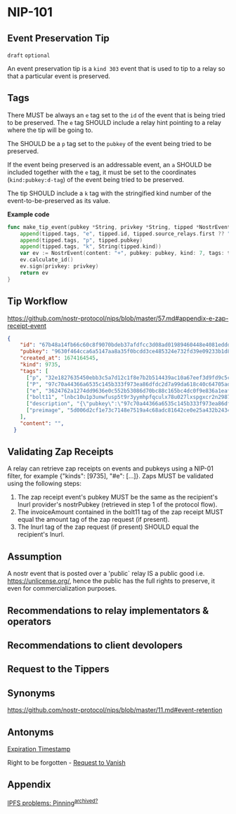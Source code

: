 NIP-101
======

Event Preservation Tip
--------------

`draft` `optional`

An event preservation tip is a `kind 303` event that is used to tip to a relay so that a particular event is preserved.

Tags
----

There MUST be always an `e` tag set to the `id` of the event that is being tried to be preserved. The `e` tag SHOULD include a relay hint pointing to a relay where the tip will be going to.

The SHOULD be a `p` tag set to the `pubkey` of the event being tried to be preserved.

If the event being preserved is an addressable event, an `a` SHOULD be included together with the `e` tag, it must be set to the coordinates (`kind:pubkey:d-tag`) of the event being tried to be preserved.

The tip SHOULD include a `k` tag with the stringified kind number of the event-to-be-preserved as its value.

**Example code**

```go
func make_tip_event(pubkey *String, privkey *String, tipped *NostrEvent) *NostrEvent {
    append(tipped.tags, "e", tipped.id, tipped.source_relays.first ?? "")
    append(tipped.tags, "p", tipped.pubkey)
    append(tipped.tags, "k", String(tipped.kind))
    var ev := NostrEvent(content: "+", pubkey: pubkey, kind: 7, tags: tags)
    ev.calculate_id()
    ev.sign(privkey: privkey)
    return ev
}
```

## Tip Workflow

https://github.com/nostr-protocol/nips/blob/master/57.md#appendix-e-zap-receipt-event

```json
{
    "id": "67b48a14fb66c60c8f9070bdeb37afdfcc3d08ad01989460448e4081eddda446",
    "pubkey": "9630f464cca6a5147aa8a35f0bcdd3ce485324e732fd39e09233b1d848238f31",
    "created_at": 1674164545,
    "kind": 9735,
    "tags": [
      ["p", "32e1827635450ebb3c5a7d12c1f8e7b2b514439ac10a67eef3d9fd9c5c68e245"],
      ["P", "97c70a44366a6535c145b333f973ea86dfdc2d7a99da618c40c64705ad98e322"],
      ["e", "3624762a1274dd9636e0c552b53086d70bc88c165bc4dc0f9e836a1eaf86c3b8"],
      ["bolt11", "lnbc10u1p3unwfusp5t9r3yymhpfqculx78u027lxspgxcr2n2987mx2j55nnfs95nxnzqpp5jmrh92pfld78spqs78v9euf2385t83uvpwk9ldrlvf6ch7tpascqhp5zvkrmemgth3tufcvflmzjzfvjt023nazlhljz2n9hattj4f8jq8qxqyjw5qcqpjrzjqtc4fc44feggv7065fqe5m4ytjarg3repr5j9el35xhmtfexc42yczarjuqqfzqqqqqqqqlgqqqqqqgq9q9qxpqysgq079nkq507a5tw7xgttmj4u990j7wfggtrasah5gd4ywfr2pjcn29383tphp4t48gquelz9z78p4cq7ml3nrrphw5w6eckhjwmhezhnqpy6gyf0"],
      ["description", "{\"pubkey\":\"97c70a44366a6535c145b333f973ea86dfdc2d7a99da618c40c64705ad98e322\",\"content\":\"\",\"id\":\"d9cc14d50fcb8c27539aacf776882942c1a11ea4472f8cdec1dea82fab66279d\",\"created_at\":1674164539,\"sig\":\"77127f636577e9029276be060332ea565deaf89ff215a494ccff16ae3f757065e2bc59b2e8c113dd407917a010b3abd36c8d7ad84c0e3ab7dab3a0b0caa9835d\",\"kind\":9734,\"tags\":[[\"e\",\"3624762a1274dd9636e0c552b53086d70bc88c165bc4dc0f9e836a1eaf86c3b8\"],[\"p\",\"32e1827635450ebb3c5a7d12c1f8e7b2b514439ac10a67eef3d9fd9c5c68e245\"],[\"relays\",\"wss://relay.damus.io\",\"wss://nostr-relay.wlvs.space\",\"wss://nostr.fmt.wiz.biz\",\"wss://relay.nostr.bg\",\"wss://nostr.oxtr.dev\",\"wss://nostr.v0l.io\",\"wss://brb.io\",\"wss://nostr.bitcoiner.social\",\"ws://monad.jb55.com:8080\",\"wss://relay.snort.social\"]]}"],
      ["preimage", "5d006d2cf1e73c7148e7519a4c68adc81642ce0e25a432b2434c99f97344c15f"]
    ],
    "content": "",
  }
```

## Validating Zap Receipts

A relay can retrieve zap receipts on events and pubkeys using a NIP-01 filter, for example {"kinds": [9735], "#e": [...]}. Zaps MUST be validated using the following steps:

1. The zap receipt event's pubkey MUST be the same as the recipient's lnurl provider's nostrPubkey (retrieved in step 1 of the protocol flow).
2. The invoiceAmount contained in the bolt11 tag of the zap receipt MUST equal the amount tag of the zap request (if present).
3. The lnurl tag of the zap request (if present) SHOULD equal the recipient's lnurl.

## Assumption

A nostr event that is posted over a 'public` relay IS a public good i.e. https://unlicense.org/, hence the public has the full rights to preserve, it even for commercialization purposes. 

## Recommendations to relay implementators & operators



## Recommendations to client devolopers

## Request to the Tippers

## Synonyms

https://github.com/nostr-protocol/nips/blob/master/11.md#event-retention

## Antonyms

[Expiration Timestamp](40.md) 

Right to be forgotten - [Request to Vanish](62.md) 

## Appendix

[IPFS problems: Pinning](https://fiatjaf.com/41163270.html)<sup>[archived?](https://njump.me/naddr1qqyrgvf3xcenydesqyghwumn8ghj7enfv96x5ctx9e3k7mgzyqalp33lewf5vdq847t6te0wvnags0gs0mu72kz8938tn24wlfze6qcyqqq823c9ckstx)</sup>
